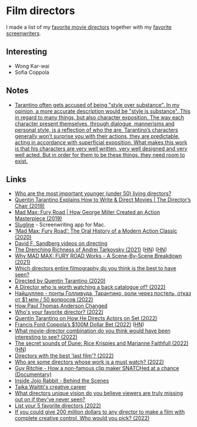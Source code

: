 # Film directors

I made a list of my [favorite movie directors](https://www.imdb.com/list/ls080580530/) together with my [favorite screenwriters](https://www.imdb.com/list/ls551694473/).

## Interesting

- Wong Kar-wai
- Sofia Coppola

## Notes

- [Tarantino often gets accused of being "style over substance". In my opinion, a more accurate description would be "style is substance". This in regard to many things, but also character exposition. The way each character present themselves, through dialogue, mannerisms and personal style, is a reflection of who the are. Tarantino’s characters generally won’t surprise you with their actions, they are predictable, acting in accordance with superficial exposition. What makes this work is that his characters are very well written, very well designed and very well acted. But in order for them to be these things, they need room to exist.](https://www.reddit.com/r/TrueFilm/comments/pcjd3v/what_am_i_missing_in_pulp_fiction/)

## Links

- [Who are the most important younger (under 50) living directors?](https://www.reddit.com/r/TrueFilm/comments/8l3d06/who_are_the_most_important_younger_under_50/)
- [Quentin Tarantino Explains How to Write & Direct Movies | The Director’s Chair (2019)](https://www.youtube.com/watch?v=6V1Sm0WCtHU)
- [Mad Max: Fury Road | How George Miller Created an Action Masterpiece (2019)](https://www.youtube.com/watch?v=fS2_fx7gw5k)
- [Slugline](https://slugline.co/) - Screenwriting app for Mac.
- [‘Mad Max: Fury Road’: The Oral History of a Modern Action Classic (2020)](https://www.nytimes.com/2020/05/12/movies/mad-max-fury-road-oral-history.html)
- [David F. Sandberg videos on directing](https://www.youtube.com/user/ponysmasher/featured)
- [The Drenching Richness of Andrei Tarkovsky (2021)](https://www.newyorker.com/magazine/2021/02/15/the-drenching-richness-of-andrei-tarkovsky) ([HN](https://news.ycombinator.com/item?id=26126004)) ([HN](https://news.ycombinator.com/item?id=29782009))
- [Why MAD MAX: FURY ROAD Works - A Scene-By-Scene Breakdown (2021)](https://www.youtube.com/watch?v=8K2YdftsywM)
- [Which directors entire filmography do you think is the best to have seen?](https://www.reddit.com/r/Letterboxd/comments/r9m290/which_directors_entire_filmography_do_you_think/)
- [Directed by Quentin Tarantino (2020)](https://www.youtube.com/watch?v=vnZPtwME_mc)
- [A Director who is worth watching a back catalogue of? (2022)](https://www.reddit.com/r/MovieSuggestions/comments/rubmhc/a_director_who_is_worth_watching_a_back_catalogue/)
- [Найшуллер - понты Голливуда, Тарантино, роли через постель, отказ от $1 млн / 50 вопросов (2022)](https://www.youtube.com/watch?v=xgevI7Zkjdg)
- [How Paul Thomas Anderson Changed](https://www.youtube.com/watch?v=qMjQrXvcKnc)
- [Who's your favorite director? (2022)](https://www.reddit.com/r/MovieSuggestions/comments/sn0ecs/whos_your_favorite_director/)
- [Quentin Tarantino on How He Directs Actors on Set (2022)](https://www.youtube.com/watch?v=dfllQYnrCVs)
- [Francis Ford Coppola’s $100M Dollar Bet (2022)](https://www.gq.com/story/francis-ford-coppola-50-years-after-the-godfather) ([HN](https://news.ycombinator.com/item?id=30394720))
- [What movie-director combination do you think would have been interesting to see? (2022)](https://www.reddit.com/r/Letterboxd/comments/ti6g3i/what_moviedirector_combination_do_you_think_would/)
- [The secret sounds of Dune: Rice Krispies and Marianne Faithfull (2022)](https://www.nytimes.com/2022/03/16/movies/dune-denis-villeneuve-sound.html) ([HN](https://news.ycombinator.com/item?id=30738735))
- [Directors with the best 'last film'? (2022)](https://www.reddit.com/r/Letterboxd/comments/tn6znu/directors_with_the_best_last_film/)
- [Who are some directors whose work is a must watch? (2022)](https://www.reddit.com/r/MovieSuggestions/comments/txhpl8/who_are_some_directors_whose_work_is_a_must_watch/)
- [Guy Ritchie - How a non-famous clip maker SNATCHed at a chance (Documentary)](https://www.youtube.com/watch?v=v2ftzRsTjTk)
- [Inside Jojo Rabbit - Behind the Scenes](https://www.youtube.com/watch?v=c0f4RRoKLCU)
- [Taika Waititi's creative career](https://twitter.com/vilbbit/status/1516484799883579395)
- [What directors unique vision do you believe viewers are truly missing out on if they've never seen?](https://www.reddit.com/r/Letterboxd/comments/ue239d/what_directors_unique_vision_do_you_believe/)
- [List your 5 favorite directors (2022)](https://www.reddit.com/r/Letterboxd/comments/vuagkq/list_your_5_favourite_directors/)
- [If you could give 200 million dollars to any director to make a film with complete creative control, Who would you pick? (2022)](https://www.reddit.com/r/criterion/comments/xnxna8/if_you_could_give_200_million_dollars_to_any/)

